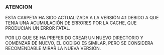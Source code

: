 ### ATENCION

ESTA CARPETA HA SIDO ACTUALIZADA A LA VERSIÓN 4.1 DEBIDO A QUE TENIA UNA ACUMULACIÓN DE ERRORES POR LA CACHE, QUE PRODUCIAN UN ERROR FATAL.

POR LO QUE SE HA PREFERIDO CREAR UN NUEVO DIRECTORIO Y COMENZAR DE NUEVO, EL CODIGO ES SIMILAR, PERO SE CONSIDERA RECOMENDABLE MIRAR LA NUEVA VERSIÓN.
